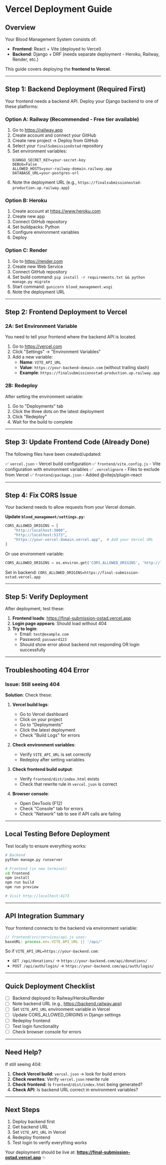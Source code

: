 # Vercel Deployment Guide

## Overview

Your Blood Management System consists of:
- **Frontend**: React + Vite (deployed to Vercel)
- **Backend**: Django + DRF (needs separate deployment - Heroku, Railway, Render, etc.)

This guide covers deploying the **frontend to Vercel**.

---

## Step 1: Backend Deployment (Required First)

Your frontend needs a backend API. Deploy your Django backend to one of these platforms:

### Option A: Railway (Recommended - Free tier available)
1. Go to https://railway.app
2. Create account and connect your GitHub
3. Create new project → Deploy from GitHub
4. Select your `finalSubmissionOstad` repository
5. Set environment variables:
   ```
   DJANGO_SECRET_KEY=your-secret-key
   DEBUG=False
   ALLOWED_HOSTS=your-railway-domain.railway.app
   DATABASE_URL=your-postgres-url
   ```
6. Note the deployment URL (e.g., `https://finalsubmissionostad-production.up.railway.app`)

### Option B: Heroku
1. Create account at https://www.heroku.com
2. Create new app
3. Connect GitHub repository
4. Set buildpacks: Python
5. Configure environment variables
6. Deploy

### Option C: Render
1. Go to https://render.com
2. Create new Web Service
3. Connect GitHub repository
4. Set build command: `pip install -r requirements.txt && python manage.py migrate`
5. Start command: `gunicorn blood_management.wsgi`
6. Note the deployment URL

---

## Step 2: Frontend Deployment to Vercel

### 2A: Set Environment Variable

You need to tell your frontend where the backend API is located.

1. Go to https://vercel.com
2. Click "Settings" → "Environment Variables"
3. Add a new variable:
   - **Name**: `VITE_API_URL`
   - **Value**: `https://your-backend-domain.com` (without trailing slash)
   - **Example**: `https://finalsubmissionostad-production.up.railway.app`

### 2B: Redeploy

After setting the environment variable:
1. Go to "Deployments" tab
2. Click the three dots on the latest deployment
3. Click "Redeploy"
4. Wait for the build to complete

---

## Step 3: Update Frontend Code (Already Done)

The following files have been created/updated:

✅ `vercel.json` - Vercel build configuration
✅ `frontend/vite.config.js` - Vite configuration with environment variables
✅ `.vercelignore` - Files to exclude from Vercel
✅ `frontend/package.json` - Added @vitejs/plugin-react

---

## Step 4: Fix CORS Issue

Your backend needs to allow requests from your Vercel domain.

**Update `blood_management/settings.py`:**

```python
CORS_ALLOWED_ORIGINS = [
    "http://localhost:3000",
    "http://localhost:5173",
    "https://your-vercel-domain.vercel.app",  # Add your Vercel URL
]
```

Or use environment variable:
```python
CORS_ALLOWED_ORIGINS = os.environ.get('CORS_ALLOWED_ORIGINS', 'http://localhost:3000').split(',')
```

Set in backend: `CORS_ALLOWED_ORIGINS=https://final-submission-ostad.vercel.app`

---

## Step 5: Verify Deployment

After deployment, test these:

1. **Frontend loads**: https://final-submission-ostad.vercel.app
2. **Login page appears**: Should load without 404
3. **Try to login**: 
   - Email: `test@example.com`
   - Password: `password123`
   - Should show error about backend not responding OR login successfully

---

## Troubleshooting 404 Error

### Issue: Still seeing 404

**Solution**: Check these:

1. **Vercel build logs**:
   - Go to Vercel dashboard
   - Click on your project
   - Go to "Deployments"
   - Click the latest deployment
   - Check "Build Logs" for errors

2. **Check environment variables**:
   - Verify `VITE_API_URL` is set correctly
   - Redeploy after setting variables

3. **Check frontend build output**:
   - Verify `frontend/dist/index.html` exists
   - Check that rewrite rule in `vercel.json` is correct

4. **Browser console**:
   - Open DevTools (F12)
   - Check "Console" tab for errors
   - Check "Network" tab to see if API calls are failing

---

## Local Testing Before Deployment

Test locally to ensure everything works:

```bash
# Backend
python manage.py runserver

# Frontend (in new terminal)
cd frontend
npm install
npm run build
npm run preview

# Visit http://localhost:4173
```

---

## API Integration Summary

Your frontend connects to the backend via environment variable:

```javascript
// frontend/src/services/api.js uses:
baseURL: process.env.VITE_API_URL || '/api/'
```

So if `VITE_API_URL=https://your-backend.com`:
- `GET /api/donations/` → `https://your-backend.com/api/donations/`
- `POST /api/auth/login/` → `https://your-backend.com/api/auth/login/`

---

## Quick Deployment Checklist

- [ ] Backend deployed to Railway/Heroku/Render
- [ ] Note backend URL (e.g., https://backend.railway.app)
- [ ] Set `VITE_API_URL` environment variable in Vercel
- [ ] Update CORS_ALLOWED_ORIGINS in Django settings
- [ ] Redeploy frontend
- [ ] Test login functionality
- [ ] Check browser console for errors

---

## Need Help?

If still seeing 404:

1. **Check Vercel build**: `vercel.json` → look for build errors
2. **Check rewrites**: Verify `vercel.json` rewrite rule
3. **Check frontend**: Is `frontend/dist/index.html` being generated?
4. **Check API**: Is backend URL correct in environment variables?

---

## Next Steps

1. Deploy backend first
2. Get backend URL
3. Set `VITE_API_URL` in Vercel
4. Redeploy frontend
5. Test login to verify everything works

Your deployment should be live at: **https://final-submission-ostad.vercel.app** ✨
